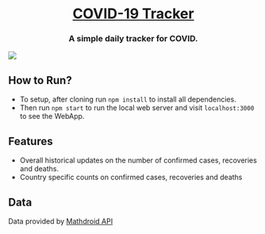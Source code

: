 <h1 align="center"><a href="https://sbrshkappa.github.io/COVIDTracker/">COVID-19 Tracker</a></h1>
<h3 align="center">A simple daily tracker for COVID.</h3>

![](gifs/coronatracker.gif)

## How to Run?

- To setup, after cloning run `npm install` to install all dependencies.
- Then run `npm start` to run the local web server and visit `localhost:3000` to see the WebApp.

## Features

- Overall historical updates on the number of confirmed cases, recoveries and deaths.
- Country specific counts on confirmed cases, recoveries and deaths

## Data

Data provided by [Mathdroid API](https://github.com/mathdroid/covid-19-api)

